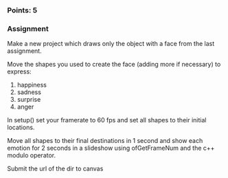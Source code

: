 ### Points: 5
### Assignment

Make a new project which draws only the object with a face from the last assignment.

Move the shapes you used to create the face (adding more if necessary) to express:
1. happiness
2. sadness
3. surprise
4. anger

In setup() set your framerate to 60 fps and set all shapes to their initial locations.

Move all shapes to their final destinations in 1 second and show each emotion for 2 seconds in a slideshow using ofGetFrameNum and the c++ modulo operator.

Submit the url of the dir to canvas


